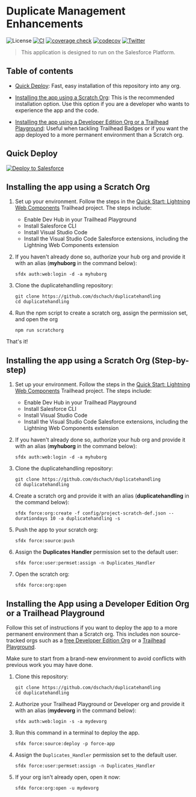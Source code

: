 # Duplicate Management Enhancements

![License](https://img.shields.io/github/license/dschach/duplicatehandling)
[![CI](https://github.com/dschach/duplicatehandling/actions/workflows/ci.yml/badge.svg)](https://github.com/dschach/duplicatehandling/actions/workflows/ci.yml)
[![coverage check](https://github.com/dschach/duplicatehandling/actions/workflows/codecov.yml/badge.svg)](https://github.com/dschach/duplicatehandling/actions/workflows/codecov.yml)
[![codecov](https://codecov.io/gh/dschach/duplicatehandling/branch/main/graph/badge.svg?token=4353PVRMRH)](https://codecov.io/gh/dschach/duplicatehandling)
[![Twitter](https://img.shields.io/twitter/follow/dschach.svg?style=social)](https://twitter.com/dschach)

> This application is designed to run on the Salesforce Platform.

## Table of contents

- [Quick Deploy](#quick-deploy): Fast, easy installation of this repository into any org.

- [Installing the app using a Scratch Org](#installing-the-app-using-a-scratch-org): This is the recommended installation option. Use this option if you are a developer who wants to experience the app and the code.

- [Installing the app using a Developer Edition Org or a Trailhead Playground](#installing-the-app-using-a-developer-edition-org-or-a-trailhead-playground): Useful when tackling Trailhead Badges or if you want the app deployed to a more permanent environment than a Scratch org.

## Quick Deploy

<a href="https://githubsfdeploy.herokuapp.com">
  <img alt="Deploy to Salesforce"
       src="https://raw.githubusercontent.com/afawcett/githubsfdeploy/master/deploy.png">
</a>

## Installing the app using a Scratch Org

1. Set up your environment. Follow the steps in the [Quick Start: Lightning Web Components](https://trailhead.salesforce.com/content/learn/projects/quick-start-lightning-web-components/) Trailhead project. The steps include:

   - Enable Dev Hub in your Trailhead Playground
   - Install Salesforce CLI
   - Install Visual Studio Code
   - Install the Visual Studio Code Salesforce extensions, including the Lightning Web Components extension

1. If you haven't already done so, authorize your hub org and provide it with an alias (**myhuborg** in the command below):

   ```
   sfdx auth:web:login -d -a myhuborg
   ```

1. Clone the duplicatehandling repository:

   ```
   git clone https://github.com/dschach/duplicatehandling
   cd duplicatehandling
   ```

1. Run the npm script to create a scratch org, assign the permission set, and open the org
   ```
   npm run scratchorg
   ```

That's it!

## Installing the app using a Scratch Org (Step-by-step)

1. Set up your environment. Follow the steps in the [Quick Start: Lightning Web Components](https://trailhead.salesforce.com/content/learn/projects/quick-start-lightning-web-components/) Trailhead project. The steps include:

   - Enable Dev Hub in your Trailhead Playground
   - Install Salesforce CLI
   - Install Visual Studio Code
   - Install the Visual Studio Code Salesforce extensions, including the Lightning Web Components extension

1. If you haven't already done so, authorize your hub org and provide it with an alias (**myhuborg** in the command below):

   ```
   sfdx auth:web:login -d -a myhuborg
   ```

1. Clone the duplicatehandling repository:

   ```
   git clone https://github.com/dschach/duplicatehandling
   cd duplicatehandling
   ```

1. Create a scratch org and provide it with an alias (**duplicatehandling** in the command below):

   ```
   sfdx force:org:create -f config/project-scratch-def.json --durationdays 10 -a duplicatehandling -s
   ```

1. Push the app to your scratch org:

   ```
   sfdx force:source:push
   ```

1. Assign the **Duplicates Handler** permission set to the default user:

   ```
   sfdx force:user:permset:assign -n Duplicates_Handler
   ```

1. Open the scratch org:

   ```
   sfdx force:org:open
   ```

## Installing the App using a Developer Edition Org or a Trailhead Playground

Follow this set of instructions if you want to deploy the app to a more permanent environment than a Scratch org.
This includes non source-tracked orgs such as a [free Developer Edition Org](https://developer.salesforce.com/signup) or a [Trailhead Playground](https://trailhead.salesforce.com/).

Make sure to start from a brand-new environment to avoid conflicts with previous work you may have done.

1. Clone this repository:

   ```
   git clone https://github.com/dschach/duplicatehandling
   cd duplicatehandling
   ```

1. Authorize your Trailhead Playground or Developer org and provide it with an alias (**mydevorg** in the command below):

   ```
   sfdx auth:web:login -s -a mydevorg
   ```

1. Run this command in a terminal to deploy the app.

   ```
   sfdx force:source:deploy -p force-app
   ```

1. Assign the `Duplicates_Handler` permission set to the default user.

   ```
   sfdx force:user:permset:assign -n Duplicates_Handler
   ```

1. If your org isn't already open, open it now:

   ```
   sfdx force:org:open -u mydevorg
   ```
